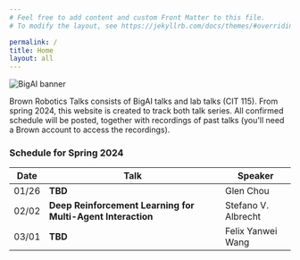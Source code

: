 ```yaml
---
# Feel free to add content and custom Front Matter to this file.
# To modify the layout, see https://jekyllrb.com/docs/themes/#overriding-theme-defaults

permalink: /
title: Home
layout: all
---
```

![BigAI banner](assets/img/new_bigai.png)

Brown Robotics Talks consists of BigAI talks and lab talks (CIT 115). From spring 2024, this website is created to track both talk series. All confirmed schedule will be posted, together with recordings of past talks (you'll need a Brown account to access the recordings).

### Schedule for Spring 2024

<table>
<thead>
  <tr>
    <th>Date</th>
    <th>Talk</th>
    <th>Speaker</th>
  </tr>
</thead>
<tbody>
  <tr>
    <td>01/26</td>
    <td><b>TBD</b></td>
    <td>Glen Chou</td>
  </tr>
  <tr>
    <td>02/02</td>
    <td><b>Deep Reinforcement Learning for Multi-Agent Interaction</b></td>
    <td>Stefano V. Albrecht</td>
  </tr>
  <tr>
    <td>03/01</td>
    <td><b>TBD</b></td>
    <td>Felix Yanwei Wang</td>
  </tr>
</tbody>
</table>
